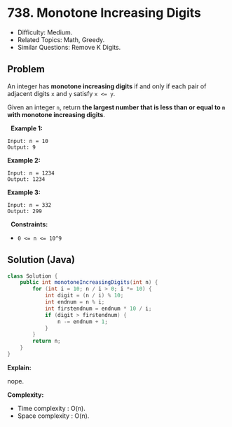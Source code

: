 # 738. Monotone Increasing Digits

- Difficulty: Medium.
- Related Topics: Math, Greedy.
- Similar Questions: Remove K Digits.

## Problem

An integer has **monotone increasing digits** if and only if each pair of adjacent digits ```x``` and ```y``` satisfy ```x <= y```.

Given an integer ```n```, return **the largest number that is less than or equal to **```n```** with **monotone increasing digits****.

 
**Example 1:**

```
Input: n = 10
Output: 9
```

**Example 2:**

```
Input: n = 1234
Output: 1234
```

**Example 3:**

```
Input: n = 332
Output: 299
```

 
**Constraints:**


	
- ```0 <= n <= 10^9```



## Solution (Java)

```java
class Solution {
    public int monotoneIncreasingDigits(int n) {
        for (int i = 10; n / i > 0; i *= 10) {
            int digit = (n / i) % 10;
            int endnum = n % i;
            int firstendnum = endnum * 10 / i;
            if (digit > firstendnum) {
                n -= endnum + 1;
            }
        }
        return n;
    }
}
```

**Explain:**

nope.

**Complexity:**

* Time complexity : O(n).
* Space complexity : O(n).
